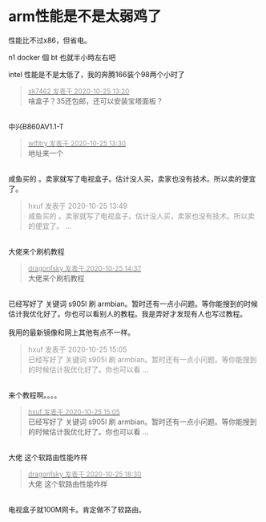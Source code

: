 # arm性能是不是太弱鸡了


性能比不过x86，但省电。

n1 docker 個 bt 也就半小時左右吧&nbsp; &nbsp;

intel 性能是不是太低了，我的奔腾166装个98两个小时了

<div class="quote"><blockquote><font size="2"><a href="https://www.hostloc.com/forum.php?mod=redirect&amp;goto=findpost&amp;pid=9349583&amp;ptid=758245" target="_blank"><font color="#999999">xk7462 发表于 2020-10-25 13:20</font></a></font><br />
啥盒子？35还包邮，还可以安装宝塔面板？</blockquote></div><br />
中兴B860AV1.1-T

<div class="quote"><blockquote><font size="2"><a href="https://www.hostloc.com/forum.php?mod=redirect&amp;goto=findpost&amp;pid=9349623&amp;ptid=758245" target="_blank"><font color="#999999">wifitry 发表于 2020-10-25 13:30</font></a></font><br />
地址来一个</blockquote></div><br />
咸鱼买的 。卖家就写了电视盒子。估计没人买，卖家也没有技术。所以卖的便宜了。

<div class="quote"><blockquote><font color="#999999">hxuf 发表于 2020-10-25 13:49</font><br />
<font color="#999999">咸鱼买的 。卖家就写了电视盒子。估计没人买，卖家也没有技术。所以卖的便宜了。 ...</font></blockquote></div><br />
大佬来个刷机教程

<div class="quote"><blockquote><font size="2"><a href="https://www.hostloc.com/forum.php?mod=redirect&amp;goto=findpost&amp;pid=9349862&amp;ptid=758245" target="_blank"><font color="#999999">dragonfsky 发表于 2020-10-25 14:37</font></a></font><br />
大佬来个刷机教程</blockquote></div><br />
已经写好了 关键词 s905l 刷 armbian。暂时还有一点小问题。等你能搜到的时候估计我优化好了。你也可以看别人的教程。我是弄好才发现有人也写过教程。<br />
<br />
我用的最新镜像和网上其他有点不一样。

<div class="quote"><blockquote><font color="#999999">hxuf 发表于 2020-10-25 15:05</font><br />
<font color="#999999">已经写好了 关键词 s905l 刷 armbian。暂时还有一点小问题。等你能搜到的时候估计我优化好了。你也可以看 ...</font></blockquote></div><br />
来个教程啊。。。。

<div class="quote"><blockquote><font size="2"><a href="https://www.hostloc.com/forum.php?mod=redirect&amp;goto=findpost&amp;pid=9349956&amp;ptid=758245" target="_blank"><font color="#999999">hxuf 发表于 2020-10-25 15:05</font></a></font><br />
已经写好了 关键词 s905l 刷 armbian。暂时还有一点小问题。等你能搜到的时候估计我优化好了。你也可以看 ...</blockquote></div><br />
大佬 这个软路由性能咋样

<div class="quote"><blockquote><font size="2"><a href="https://www.hostloc.com/forum.php?mod=redirect&amp;goto=findpost&amp;pid=9350701&amp;ptid=758245" target="_blank"><font color="#999999">dragonfsky 发表于 2020-10-25 18:30</font></a></font><br />
大佬 这个软路由性能咋样</blockquote></div><br />
电视盒子就100M网卡。肯定做不了软路由。
